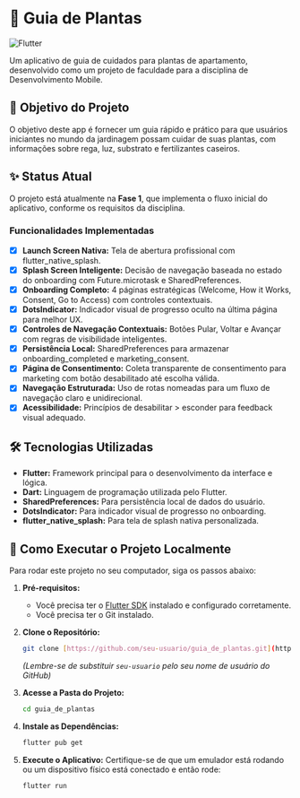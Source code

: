 # 🌿 Guia de Plantas

![Flutter](https://img.shields.io/badge/Flutter-02569B?style=for-the-badge&logo=flutter&logoColor=white)

Um aplicativo de guia de cuidados para plantas de apartamento, desenvolvido como um projeto de faculdade para a disciplina de Desenvolvimento Mobile.

## 🎯 Objetivo do Projeto

O objetivo deste app é fornecer um guia rápido e prático para que usuários iniciantes no mundo da jardinagem possam cuidar de suas plantas, com informações sobre rega, luz, substrato e fertilizantes caseiros.

## ✨ Status Atual

O projeto está atualmente na **Fase 1**, que implementa o fluxo inicial do aplicativo, conforme os requisitos da disciplina.

### Funcionalidades Implementadas

- [x] **Launch Screen Nativa:** Tela de abertura profissional com flutter_native_splash.
- [x] **Splash Screen Inteligente:** Decisão de navegação baseada no estado do onboarding com Future.microtask e SharedPreferences.
- [x] **Onboarding Completo:** 4 páginas estratégicas (Welcome, How it Works, Consent, Go to Access) com controles contextuais.
- [x] **DotsIndicator:** Indicador visual de progresso oculto na última página para melhor UX.
- [x] **Controles de Navegação Contextuais:** Botões Pular, Voltar e Avançar com regras de visibilidade inteligentes.
- [x] **Persistência Local:** SharedPreferences para armazenar onboarding_completed e marketing_consent.
- [x] **Página de Consentimento:** Coleta transparente de consentimento para marketing com botão desabilitado até escolha válida.
- [x] **Navegação Estruturada:** Uso de rotas nomeadas para um fluxo de navegação claro e unidirecional.
- [x] **Acessibilidade:** Princípios de desabilitar > esconder para feedback visual adequado.

## 🛠️ Tecnologias Utilizadas

- **Flutter:** Framework principal para o desenvolvimento da interface e lógica.
- **Dart:** Linguagem de programação utilizada pelo Flutter.
- **SharedPreferences:** Para persistência local de dados do usuário.
- **DotsIndicator:** Para indicador visual de progresso no onboarding.
- **flutter_native_splash:** Para tela de splash nativa personalizada.

## 🚀 Como Executar o Projeto Localmente

Para rodar este projeto no seu computador, siga os passos abaixo:

1.  **Pré-requisitos:**

    - Você precisa ter o [Flutter SDK](https://flutter.dev/docs/get-started/install) instalado e configurado corretamente.
    - Você precisa ter o Git instalado.

2.  **Clone o Repositório:**

    ```bash
    git clone [https://github.com/seu-usuario/guia_de_plantas.git](https://github.com/seu-usuario/guia_de_plantas.git)
    ```

    _(Lembre-se de substituir `seu-usuario` pelo seu nome de usuário do GitHub)_

3.  **Acesse a Pasta do Projeto:**

    ```bash
    cd guia_de_plantas
    ```

4.  **Instale as Dependências:**

    ```bash
    flutter pub get
    ```

5.  **Execute o Aplicativo:**
    Certifique-se de que um emulador está rodando ou um dispositivo físico está conectado e então rode:
    ```bash
    flutter run
    ```
